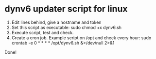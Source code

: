# dynv6 updater script for linux

1. Edit lines behind, give a hostname and token
2. Set this script as executable: sudo chmod +x dynv6.sh
3. Execute script, test and check.
4. Create a cron job. Example script on /opt and check every hour:
   sudo crontab -e
   0 * * * * /opt/dynv6.sh &>/dev/null 2>&1

Done!
